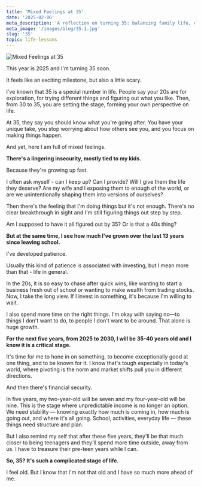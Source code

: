 ```yaml
---
title: 'Mixed Feelings at 35'
date: '2025-02-06'
meta_description: 'A reflection on turning 35: balancing family life, career ambitions, and personal growth while navigating the challenges of this pivotal age.'
meta_image: '/images/blog/35-1.jpg'
slug: '35'
topic: life-lessons
---
```


<img src="/images/blog/35-1.jpg" alt="Mixed Feelings at 35" class="cover-image" />

This year is 2025 and I'm turning 35 soon.

It feels like an exciting milestone, but also a little scary.

I've known that 35 is a special number in life. People say your 20s are for exploration, for trying different things and figuring out what you like. Then, from 30 to 35, you are setting the stage, forming your own perspective on life.

At 35, they say you should know what you're going after. You have your unique take, you stop worrying about how others see you, and you focus on making things happen.

And yet, here I am full of mixed feelings.

**There's a lingering insecurity, mostly tied to my kids.**

Because they're growing up fast.

I often ask myself - can I keep up? Can I provide? Will I give them the life they deserve? Are my wife and I exposing them to enough of the world, or are we unintentionally shaping them into versions of ourselves?

Then there's the feeling that I'm doing things but it's not enough. There's no clear breakthrough in sight and I'm still figuring things out step by step.

Am I supposed to have it all figured out by 35? Or is that a 40s thing?

**But at the same time, I see how much I've grown over the last 13 years since leaving school.**

I've developed patience.

Usually this kind of patience is associated with investing, but I mean more than that - life in general. 

In the 20s, it is so easy to chase after quick wins, like wanting to start a business fresh out of school or wanting to make wealth from trading stocks. Now, I take the long view. If I invest in something, it's because I'm willing to wait.

I also spend more time on the right things. I'm okay with saying no—to things I don't want to do, to people I don't want to be around. That alone is huge growth.

**For the next five years, from 2025 to 2030, I will be 35-40 years old and I know it is a critical stage.**

It's time for me to hone in on something, to become exceptionally good at one thing, and to be known for it. I know that's tough especially in today's world, where pivoting is the norm and market shifts pull you in different directions.

And then there's financial security.

In five years, my two-year-old will be seven and my four-year-old will be nine. This is the stage where unpredictable income is no longer an option. We need stability — knowing exactly how much is coming in, how much is going out, and where it's all going. School, activities, everyday life — these things need structure and plan.

But I also remind my self that after these five years, they'll be that much closer to being teenagers and they'll spend more time outside, away from us. I have to treasure their pre-teen years while I can.

**So, 35? It's such a complicated stage of life.**

I feel old. But I know that I'm not that old and I have so much more ahead of me.

